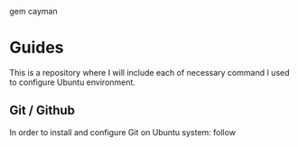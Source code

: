 gem cayman
# Guides
This is a repository where I will include each of necessary command I used to configure Ubuntu environment.

## Git / Github
In order to install and configure Git on Ubuntu system: follow
